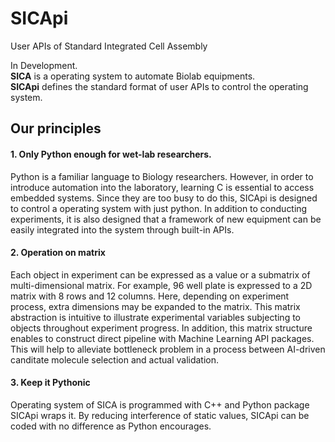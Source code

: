# SICApi
User APIs of Standard Integrated Cell Assembly

In Development.   
**SICA** is a operating system to automate Biolab equipments.   
**SICApi** defines the standard format of user APIs to control the operating system.

## Our principles
#### 1. Only Python enough for wet-lab researchers.   
Python is a familiar language to Biology researchers. However, in order to introduce automation into the laboratory, learning C is essential to access embedded systems. Since they are too busy to do this, SICApi is designed to control a operating system with just python. In addition to conducting experiments, it is also designed that a framework of new equipment can be easily integrated into the system through built-in APIs.

#### 2. Operation on matrix 
Each object in experiment can be expressed as a value or a submatrix of multi-dimensional matrix. For example, 96 well plate is expressed to a 2D matrix with 8 rows and 12 columns. Here, depending on experiment process, extra dimensions may be expanded to the matrix. This matrix abstraction is intuitive to illustrate experimental variables subjecting to objects throughout experiment progress. In addition, this matrix structure enables to construct direct pipeline with Machine Learning API packages. This will help to alleviate bottleneck problem in a process between AI-driven canditate molecule selection and actual validation.

#### 3. Keep it Pythonic
Operating system of SICA is programmed with C++ and Python package SICApi wraps it. By reducing interference of static values, SICApi can be coded with no difference as Python encourages.
